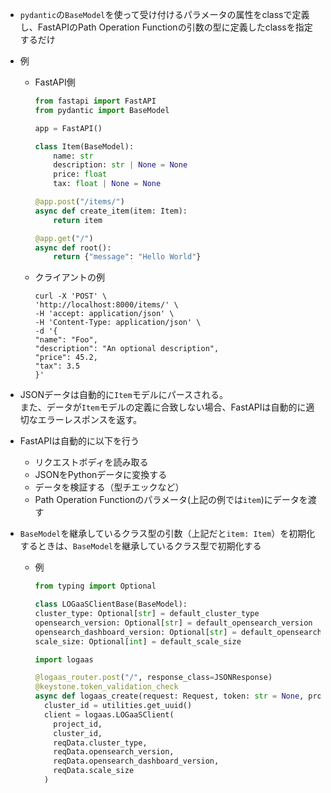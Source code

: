 - `pydantic`の`BaseModel`を使って受け付けるパラメータの属性をclassで定義し、FastAPIのPath Operation Functionの引数の型に定義したclassを指定するだけ
- 例
  - FastAPI側
    ```python
    from fastapi import FastAPI
    from pydantic import BaseModel

    app = FastAPI()

    class Item(BaseModel):
        name: str
        description: str | None = None
        price: float
        tax: float | None = None

    @app.post("/items/")
    async def create_item(item: Item):
        return item

    @app.get("/")
    async def root():
        return {"message": "Hello World"}
    ```
  - クライアントの例
    ```shell
    curl -X 'POST' \
    'http://localhost:8000/items/' \
    -H 'accept: application/json' \
    -H 'Content-Type: application/json' \
    -d '{
    "name": "Foo",
    "description": "An optional description",
    "price": 45.2,
    "tax": 3.5
    }'
    ```
- JSONデータは自動的に`Item`モデルにパースされる。  
  また、データが`Item`モデルの定義に合致しない場合、FastAPIは自動的に適切なエラーレスポンスを返す。
- FastAPIは自動的に以下を行う
  - リクエストボディを読み取る
  - JSONをPythonデータに変換する
  - データを検証する（型チエックなど）
  - Path Operation Functionのパラメータ(上記の例では`item`)にデータを渡す

- `BaseModel`を継承しているクラス型の引数（上記だと`item: Item`）を初期化するときは、`BaseModel`を継承しているクラス型で初期化する
  - 例  
    ```python
    from typing import Optional

    class LOGaaSClientBase(BaseModel):
    cluster_type: Optional[str] = default_cluster_type
    opensearch_version: Optional[str] = default_opensearch_version
    opensearch_dashboard_version: Optional[str] = default_opensearch_dashboard_version
    scale_size: Optional[int] = default_scale_size
    ```

    ```python
    import logaas

    @logaas_router.post("/", response_class=JSONResponse)
    @keystone.token_validation_check
    async def logaas_create(request: Request, token: str = None, project_id: str = None, is_admin: bool = False, reqData: logaas.LOGaaSClientBase = logaas.LOGaaSClientBase()):
      cluster_id = utilities.get_uuid()
      client = logaas.LOGaaSClient(
        project_id,
        cluster_id,
        reqData.cluster_type,
        reqData.opensearch_version,
        reqData.opensearch_dashboard_version,
        reqData.scale_size
      )
    ```
